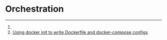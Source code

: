 # Orchestration

---



1. 
2. [Using docker init to write Dockerfile and docker-compose configs](https://livingdevops.com/devops/docker-init-to-write-dockerfile-docker-compose/)


